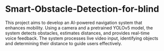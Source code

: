 # Smart-Obstacle-Detection-for-blind
This project aims to develop an AI-powered navigation system that enhances mobility. Using a camera and a pretrained YOLOv5 model, the system detects obstacles, estimates distances, and provides real-time voice feedback. The system processes live video input, identifying objects and determining their distance to guide users effectively.
